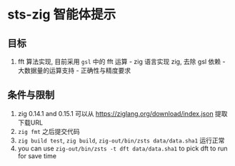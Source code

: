 # sts-zig 智能体提示

## 目标
  1. fft 算法实现, 目前采用 `gsl` 中的 fft 运算
    - zig 语言实现 zig, 去除 gsl 依赖
    - 大数据量的运算支持
    - 正确性与精度要求
## 条件与限制
  1. zig 0.14.1 and 0.15.1 可以从 https://ziglang.org/download/index.json 提取下载URL
  1. `zig fmt` 之后提交代码
  2. `zig build test`, `zig build`, `zig-out/bin/zsts data/data.sha1` 运行正常
  4. you can use `zig-out/bin/zsts -t dft data/data.sha1` to pick dft to run for save time

